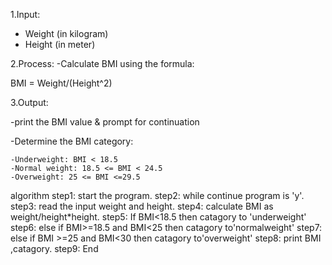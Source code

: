 
1.Input:

 - Weight (in kilogram)
 - Height (in meter)

2.Process:
-Calculate BMI using the formula: 

BMI = Weight/(Height^2)

3.Output:

-print the BMI value & prompt for continuation

-Determine the BMI category:

    -Underweight: BMI < 18.5
    -Normal weight: 18.5 <= BMI < 24.5
    -Overweight: 25 <= BMI <=29.5

   algorithm
step1: start the program.
step2: while continue program is 'y'.
step3: read the input weight and height.
step4: calculate BMI as weight/height*height.
step5: If BMI<18.5 then catagory to 'underweight'
step6: else if BMI>=18.5 and BMI<25 then catagory to'normalweight'
step7: else if BMI >=25 and BMI<30 then catagory to'overweight'
step8: print BMI ,catagory.
step9: End
